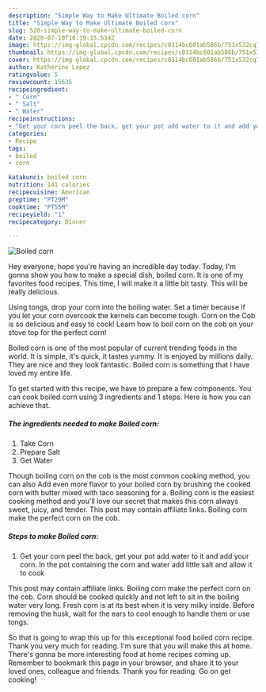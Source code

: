 ```yaml
---
description: "Simple Way to Make Ultimate Boiled corn"
title: "Simple Way to Make Ultimate Boiled corn"
slug: 520-simple-way-to-make-ultimate-boiled-corn
date: 2020-07-10T16:19:15.534Z
image: https://img-global.cpcdn.com/recipes/c0314bc601ab586b/751x532cq70/boiled-corn-recipe-main-photo.jpg
thumbnail: https://img-global.cpcdn.com/recipes/c0314bc601ab586b/751x532cq70/boiled-corn-recipe-main-photo.jpg
cover: https://img-global.cpcdn.com/recipes/c0314bc601ab586b/751x532cq70/boiled-corn-recipe-main-photo.jpg
author: Katherine Lopez
ratingvalue: 5
reviewcount: 15635
recipeingredient:
- " Corn"
- " Salt"
- " Water"
recipeinstructions:
- "Get your corn peel the back, get your pot add water to it and add your corn. In the pot containing the corn and water add little salt and allow it to cook"
categories:
- Recipe
tags:
- boiled
- corn

katakunci: boiled corn 
nutrition: 141 calories
recipecuisine: American
preptime: "PT29M"
cooktime: "PT55M"
recipeyield: "1"
recipecategory: Dinner

---
```



![Boiled corn](https://img-global.cpcdn.com/recipes/c0314bc601ab586b/751x532cq70/boiled-corn-recipe-main-photo.jpg)

Hey everyone, hope you're having an incredible day today. Today, I'm gonna show you how to make a special dish, boiled corn. It is one of my favorites food recipes. This time, I will make it a little bit tasty. This will be really delicious.

Using tongs, drop your corn into the boiling water. Set a timer because if you let your corn overcook the kernels can become tough. Corn on the Cob is so delicious and easy to cook! Learn how to boil corn on the cob on your stove top for the perfect corn!

Boiled corn is one of the most popular of current trending foods in the world. It is simple, it's quick, it tastes yummy. It is enjoyed by millions daily. They are nice and they look fantastic. Boiled corn is something that I have loved my entire life.


To get started with this recipe, we have to prepare a few components. You can cook boiled corn using 3 ingredients and 1 steps. Here is how you can achieve that.

<!--inarticleads1-->

##### The ingredients needed to make Boiled corn:

1. Take  Corn
1. Prepare  Salt
1. Get  Water


Though boiling corn on the cob is the most common cooking method, you can also Add even more flavor to your boiled corn by brushing the cooked corn with butter mixed with taco seasoning for a. Boiling corn is the easiest cooking method and you&#39;ll love our secret that makes this corn always sweet, juicy, and tender. This post may contain affiliate links. Boiling corn make the perfect corn on the cob. 

<!--inarticleads2-->

##### Steps to make Boiled corn:

1. Get your corn peel the back, get your pot add water to it and add your corn. In the pot containing the corn and water add little salt and allow it to cook


This post may contain affiliate links. Boiling corn make the perfect corn on the cob. Corn should be cooked quickly and not left to sit in the boiling water very long. Fresh corn is at its best when it is very milky inside. Before removing the husk, wait for the ears to cool enough to handle them or use tongs. 

So that is going to wrap this up for this exceptional food boiled corn recipe. Thank you very much for reading. I'm sure that you will make this at home. There's gonna be more interesting food at home recipes coming up. Remember to bookmark this page in your browser, and share it to your loved ones, colleague and friends. Thank you for reading. Go on get cooking!
